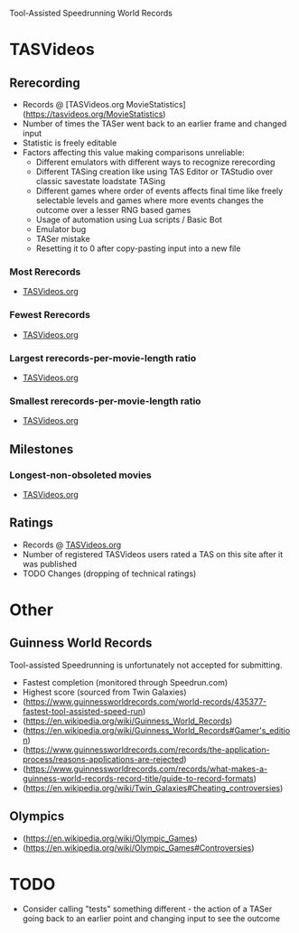 Tool-Assisted Speedrunning World Records 

# TASVideos

## Rerecording
- Records @ [TASVideos.org MovieStatistics] (https://tasvideos.org/MovieStatistics)
- Number of times the TASer went back to an earlier frame and changed input
- Statistic is freely editable
- Factors affecting this value making comparisons unreliable:
  - Different emulators with different ways to recognize rerecording
  - Different TASing creation like using TAS Editor or TAStudio over classic savestate loadstate TASing
  - Different games where order of events affects final time like freely selectable levels and games where more events changes the outcome over a lesser RNG based games
  - Usage of automation using Lua scripts / Basic Bot
  - Emulator bug
  - TASer mistake
  - Resetting it to 0 after copy-pasting input into a new file

### Most Rerecords
- [TASVideos.org ](https://tasvideos.org/MovieStatistics#MostRerecords)

### Fewest Rerecords
- [TASVideos.org ](https://tasvideos.org/MovieStatistics#FewestRerecords)

### Largest rerecords-per-movie-length ratio 
- [TASVideos.org ](https://tasvideos.org/MovieStatistics#LargestRerecordsPerMovieLengthRatio)

### Smallest rerecords-per-movie-length ratio 
- [TASVideos.org ](https://tasvideos.org/MovieStatistics#SmallestRerecordsPerMovieLengthRatio)

## Milestones

### Longest-non-obsoleted movies 
- [TASVideos.org ](https://tasvideos.org/MovieStatistics#LongestNonObsoletedMovies)

## Ratings
- Records @ [TASVideos.org ](https://tasvideos.org/MovieStatistics#RatingData)
- Number of registered TASVideos users rated a TAS on this site after it was published 
- TODO Changes (dropping of technical ratings)

# Other

## Guinness World Records
Tool-assisted Speedrunning is unfortunately not accepted for submitting.

- Fastest completion (monitored through Speedrun.com)
- Highest score (sourced from Twin Galaxies)
- (https://www.guinnessworldrecords.com/world-records/435377-fastest-tool-assisted-speed-run)
- (https://en.wikipedia.org/wiki/Guinness_World_Records)
- (https://en.wikipedia.org/wiki/Guinness_World_Records#Gamer's_edition)
- (https://www.guinnessworldrecords.com/records/the-application-process/reasons-applications-are-rejected)
- (https://www.guinnessworldrecords.com/records/what-makes-a-guinness-world-records-record-title/guide-to-record-formats)
- (https://en.wikipedia.org/wiki/Twin_Galaxies#Cheating_controversies)

## Olympics
- (https://en.wikipedia.org/wiki/Olympic_Games)
- (https://en.wikipedia.org/wiki/Olympic_Games#Controversies)

# TODO
- Consider calling "tests" something different - the action of a TASer going back to an earlier point and changing input to see the outcome
